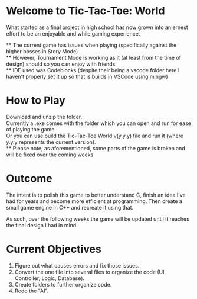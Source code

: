 # Welcome to Tic-Tac-Toe: World
What started as a final project in high school has now grown into an ernest effort to be an enjoyable and
while gaming experience.  

** The current game has issues when playing (specifically against the higher bosses in Story Mode)  
** However, Tournament Mode is working as it (at least from the time of design) should so you can enjoy with friends.  
** IDE used was Codeblocks (despite their being a vscode folder here I haven't properly set it up so that is builds in VSCode using mingw)  

# How to Play
Download and unzip the folder.  
Currently a .exe comes with the folder which you can open and run for ease of playing the game.  
Or you can use build the Tic-Tac-Toe World v(y.y.y) file and run it (where y.y.y represents the current version).  
** Please note, as aforementioned, some parts of the game is broken and will be fixed over the coming weeks  

# Outcome
The intent is to polish this game to better understand C, finish an idea I've had for years and become more efficient at programming. Then create a small game engine in C++ and recreate it using that.  

As such, over the following weeks the game will be updated until it reaches the final design I had in mind.  

# Current Objectives
1. Figure out what causes errors and fix those issues.
2. Convert the one file into several files to organize the code (UI, Controller, Logic, Database).
3. Create folders to further organize code.
4. Redo the "AI".